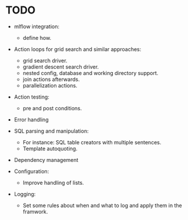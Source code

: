 # TODO

- mlflow integration:
  - define how.

- Action loops for grid search and similar approaches:
  - grid search driver.
  - gradient descent search driver.
  - nested config, database and working directory support.
  - join actions afterwards.
  - parallelization actions.

- Action testing:
  - pre and post conditions.

- Error handling

- SQL parsing and manipulation:
  - For instance: SQL table creators with multiple sentences.
  - Template autoquoting.

- Dependency management

- Configuration:
  - Improve handling of lists.

- Logging:
  - Set some rules about when and what to log and apply them in the
    framwork.
